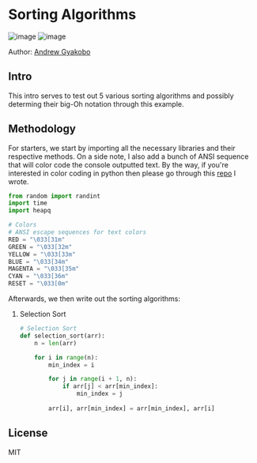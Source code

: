 # Sorting Algorithms

![image](https://img.shields.io/badge/Python-FFD43B?style=for-the-badge&logo=python&logoColor=blue)
![image](https://img.shields.io/badge/windows%20terminal-4D4D4D?style=for-the-badge&logo=windows%20terminal&logoColor=white)

Author: [Andrew Gyakobo](https://github.com/Gyakobo)

## Intro

This intro serves to test out 5 various sorting algorithms and possibly determing their big-Oh notation through this example.

## Methodology

For starters, we start by importing all the necessary libraries and their respective methods. On a side note, I also add a bunch of ANSI sequence that will color code the console outputted text. By the way, if you're interested in color coding in python then please go through this [repo](https://github.com/Gyakobo/python-colored-console-output) I wrote.

```python
from random import randint
import time
import heapq

# Colors
# ANSI escape sequences for text colors
RED = "\033[31m"
GREEN = "\033[32m"
YELLOW = "\033[33m"
BLUE = "\033[34m"
MAGENTA = "\033[35m"
CYAN = "\033[36m"
RESET = "\033[0m"
```

Afterwards, we then write out the sorting algorithms:

1) Selection Sort

    ```python
    # Selection Sort
    def selection_sort(arr):
        n = len(arr)
    
        for i in range(n):
            min_index = i
    
            for j in range(i + 1, n):
                if arr[j] < arr[min_index]:
                    min_index = j
            
            arr[i], arr[min_index] = arr[min_index], arr[i]
    ```


## License
MIT